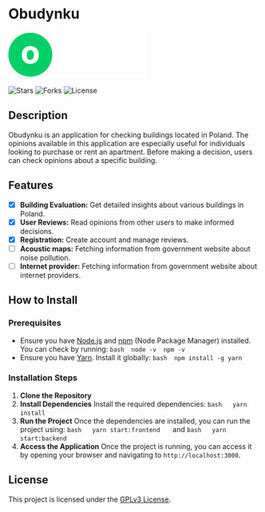 # Obudynku

<img src="./packages/ob-frontend/public/logo_dark.svg">

![Stars](https://img.shields.io/github/stars/Obudynku/Obudynku-app?style=flat-square)
![Forks](https://img.shields.io/github/forks/Obudynku/Obudynku-app?style=flat-square)
![License](https://img.shields.io/github/license/Obudynku/Obudynku-app?style=flat-square)

## Description

Obudynku is an application for checking buildings located in Poland. The opinions available in this application are especially useful for individuals looking to purchase or rent an apartment. Before making a decision, users can check opinions about a specific building.

## Features

- [x] **Building Evaluation:** Get detailed insights about various buildings in Poland.
- [x] **User Reviews:** Read opinions from other users to make informed decisions.
- [x] **Registration:** Create account and manage reviews.
- [ ] **Acoustic maps:** Fetching information from government website about noise pollution.
- [ ] **Internet provider:** Fetching information from government website about internet providers.

## How to Install
### Prerequisites
- Ensure you have [Node.js](https://nodejs.org/) and [npm](https://www.npmjs.com/) (Node Package Manager) installed. You can check by running:  ```bash  node -v  npm -v  ```
- Ensure you have [Yarn](https://yarnpkg.com/). Install it globally:  ```bash  npm install -g yarn  ```
### Installation Steps
1. **Clone the Repository**
2. **Install Dependencies** Install the required dependencies:   ```bash   yarn install   ```
3. **Run the Project**   Once the dependencies are installed, you can run the project using:   ```bash   yarn start:frontend   ``` and ```bash   yarn start:backend   ``` 
4. **Access the Application** Once the project is running, you can access it by opening your browser and navigating to `http://localhost:3000`.


## License

This project is licensed under the [GPLv3 License](https://github.com/Obudynku/Obudynku-app/LICENSE).
